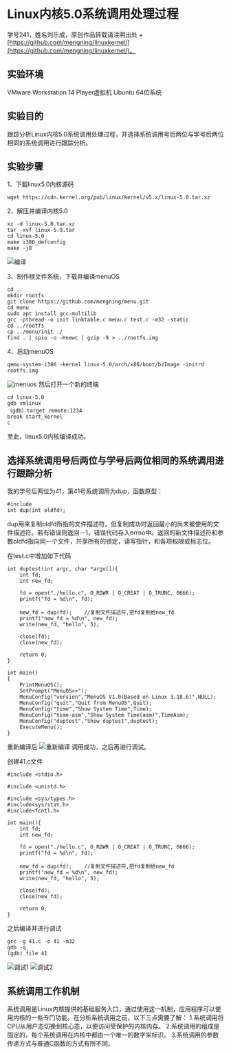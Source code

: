 # Linux内核5.0系统调用处理过程
学号241，姓名刘乐成，原创作品转载请注明出处 + [https://github.com/mengning/linuxkernel/](https://github.com/mengning/linuxkernel/)。

## 实验环境

VMware Workstation 14 Player虚拟机
Ubuntu 64位系统

## 实验目的
跟踪分析Linux内核5.0系统调用处理过程，并选择系统调用号后两位与学号后两位相同的系统调用进行跟踪分析。

## 实验步骤
1、下载linux5.0内核源码

```
wget https://cdn.kernel.org/pub/linux/kernel/v5.x/linux-5.0.tar.xz
```

2、解压并编译内核5.0

```
xz -d linux-5.0.tar.xz
tar -xvf linux-5.0.tar
cd linux-5.0
make i386_defconfig
make -j8
```
![编译](https://github.com/llc1024/Linux-5.0-/blob/master/TIM%E6%88%AA%E5%9B%BE20190318222028.png)

3、制作根文件系统，下载并编译menuOS

```
cd ..
mkdir rootfs
git clone https://github.com/mengning/menu.git
cd menu
sudo apt install gcc-multilib
gcc -pthread -o init linktable.c menu.c test.c -m32 -static
cd ../rootfs
cp ../menu/init ./
find . | cpio -o -Hnewc | gzip -9 > ../rootfs.img
```

4、启动menuOS

```
qemu-system-i386 -kernel linux-5.0/arch/x86/boot/bzImage -initrd rootfs.img
```
![menuos](https://github.com/llc1024/Linux-5.0-/blob/master/TIM%E6%88%AA%E5%9B%BE20190318224150.png)
然后打开一个新的终端

```
cd linux-5.0
gdb vmlinux
（gdb）target remote:1234
break start_kernel
c
```

至此，linux5.0内核编译成功。

## 选择系统调用号后两位与学号后两位相同的系统调用进行跟踪分析

我的学号后两位为41，第41号系统调用为dup，函数原型：
```
#include
int dup(int oldfd);
```
dup用来复制oldfd所指的文件描述符。但复制成功时返回最小的尚未被使用的文件描述符。若有错误则返回－1，错误代码存入errno中。返回的新文件描述符和参数oldfd指向同一个文件，共享所有的锁定，读写指针，和各项权限或标志位。

在test.c中增加如下代码
```
int duptest(int argc, char *argv[]){
    int fd;
    int new_fd;

    fd = open("./hello.c", O_RDWR | O_CREAT | O_TRUNC, 0666);
    printf("fd = %d\n", fd);

    new_fd = dup(fd);    //复制文件描述符,把fd复制给new_fd
    printf("new_fd = %d\n", new_fd);
    write(new_fd, "hello", 5);

    close(fd);
    close(new_fd);

    return 0;
}

int main()
{
    PrintMenuOS();
    SetPrompt("MenuOS>>");
    MenuConfig("version","MenuOS V1.0(Based on Linux 3.18.6)",NULL);
    MenuConfig("quit","Quit from MenuOS",Quit);
    MenuConfig("time","Show System Time",Time);
    MenuConfig("time-asm","Show System Time(asm)",TimeAsm);
    MenuConfig("duptest","Show duptest",duptest);
    ExecuteMenu();
}
```
重新编译后
![重新编译](https://github.com/llc1024/Linux-5.0-/blob/master/TIM%E6%88%AA%E5%9B%BE20190319130525.png)
调用成功，之后再进行调试。

创建41.c文件
```
#include <stdio.h>

#include <unistd.h>

#include <sys/types.h>
#include<sys/stat.h>
#include<fcntl.h>

int main(){
    int fd;
    int new_fd;

    fd = open("./hello.c", O_RDWR | O_CREAT | O_TRUNC, 0666);
    printf("fd = %d\n", fd);

    new_fd = dup(fd);    //复制文件描述符,把fd复制给new_fd
    printf("new_fd = %d\n", new_fd);
    write(new_fd, "hello", 5);

    close(fd);
    close(new_fd);

    return 0;
}
```

之后编译并进行调试
```
gcc -g 41.c -o 41 -m32
gdb -q
(gdb) file 41
```
![调试1](https://github.com/llc1024/Linux-5.0-/blob/master/TIM%E6%88%AA%E5%9B%BE20190319122426.png)
![调试2](https://github.com/llc1024/Linux-5.0-/blob/master/TIM%E6%88%AA%E5%9B%BE20190319123821.png)

## 系统调用工作机制

系统调用是Linux内核提供的基础服务入口，通过使用这一机制，应用程序可以使用内核的一些专门功能。在分析系统调用之前，以下三点需要了解：
1.系统调用将CPU从用户态切换到核心态，以便访问受保护的内核内存。
2.系统调用的组成是固定的，每个系统调用在内核中都由一个唯一的数字来标识。
3.系统调用的参数传递方式与普通C函数的方式有所不同。
